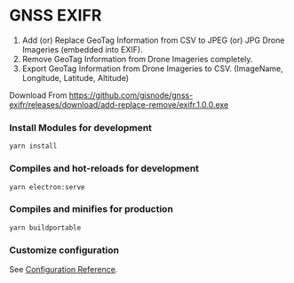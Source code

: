# GNSS EXIFR

1. Add (or) Replace GeoTag Information from CSV to JPEG (or) JPG Drone Imageries (embedded into EXIF).
2. Remove GeoTag Information from Drone Imageries completely.
3. Export GeoTag Information from Drone Imageries to CSV. (ImageName, Longitude, Latitude, Altitude)

Download From
https://github.com/gisnode/gnss-exifr/releases/download/add-replace-remove/exifr.1.0.0.exe

### Install Modules for development
```
yarn install
```

### Compiles and hot-reloads for development
```
yarn electron:serve
```

### Compiles and minifies for production
```
yarn buildportable
```

### Customize configuration
See [Configuration Reference](https://cli.vuejs.org/config/).

